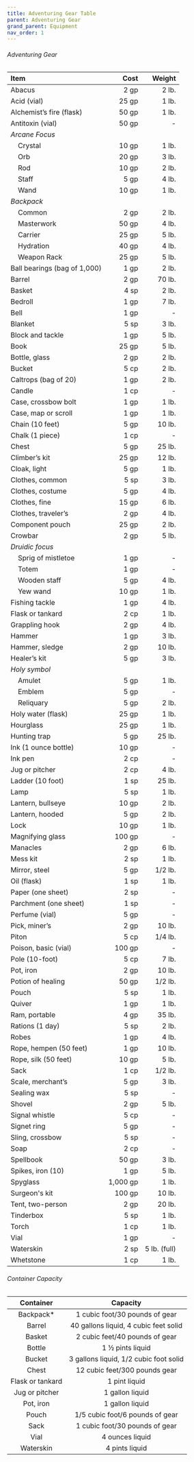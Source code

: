 ```yaml
---
title: Adventuring Gear Table
parent: Adventuring Gear
grand_parent: Equipment
nav_order: 1
---
```


###### Adventuring Gear

| Item | Cost | Weight |
|:-----|-----:|-------:|
| Abacus | 2 gp | 2 lb. |
| Acid (vial) | 25 gp | 1 lb. |
| Alchemist’s fire (flask) | 50 gp | 1 lb. |
| Antitoxin (vial) | 50 gp | - |
|*Arcane Focus* |  |  |
| &nbsp;&nbsp;&nbsp;&nbsp;Crystal | 10 gp | 1 lb. |
| &nbsp;&nbsp;&nbsp;&nbsp;Orb | 20 gp | 3 lb. |
| &nbsp;&nbsp;&nbsp;&nbsp;Rod | 10 gp | 2 lb. |
| &nbsp;&nbsp;&nbsp;&nbsp;Staff | 5 gp | 4 lb. |
| &nbsp;&nbsp;&nbsp;&nbsp;Wand | 10 gp | 1 lb. |
| *Backpack* |  |  |
| &nbsp;&nbsp;&nbsp;&nbsp;Common | 2 gp | 2 lb. |
| &nbsp;&nbsp;&nbsp;&nbsp;Masterwork | 50 gp | 4 lb. |
| &nbsp;&nbsp;&nbsp;&nbsp;Carrier | 25 gp | 5 lb. |
| &nbsp;&nbsp;&nbsp;&nbsp;Hydration | 40 gp | 4 lb. |
| &nbsp;&nbsp;&nbsp;&nbsp;Weapon Rack | 25 gp | 5 lb. |
| Ball bearings (bag of 1,000) | 1 gp | 2 lb. |
| Barrel | 2 gp | 70 lb. |
| Basket | 4 sp | 2 lb. |
| Bedroll | 1 gp | 7 lb. |
| Bell | 1 gp | - |
| Blanket | 5 sp | 3 lb. |
| Block and tackle | 1 gp | 5 lb. |
| Book | 25 gp | 5 lb. |
| Bottle, glass | 2 gp | 2 lb. |
| Bucket | 5 cp | 2 lb. |
| Caltrops (bag of 20) | 1 gp | 2 lb. |
| Candle | 1 cp | - |
| Case, crossbow bolt | 1 gp | 1 lb. |
| Case, map or scroll | 1 gp | 1 lb. |
| Chain (10 feet) | 5 gp | 10 lb. |
| Chalk (1 piece) | 1 cp | - |
| Chest | 5 gp | 25 lb. |
| Climber’s kit | 25 gp | 12 lb. |
| Cloak, light | 5 gp | 1 lb. |
| Clothes, common | 5 sp | 3 lb. |
| Clothes, costume | 5 gp | 4 lb. |
| Clothes, fine | 15 gp | 6 lb. |
| Clothes, traveler’s | 2 gp | 4 lb. |
| Component pouch | 25 gp | 2 lb. |
| Crowbar | 2 gp | 5 lb. |
| *Druidic focus* |  |  |
| &nbsp;&nbsp;&nbsp;&nbsp;Sprig of mistletoe | 1 gp | - |
| &nbsp;&nbsp;&nbsp;&nbsp;Totem | 1 gp | - |
| &nbsp;&nbsp;&nbsp;&nbsp;Wooden staff | 5 gp | 4 lb. |
| &nbsp;&nbsp;&nbsp;&nbsp;Yew wand | 10 gp | 1 lb. |
| Fishing tackle | 1 gp | 4 lb. |
| Flask or tankard | 2 cp | 1 lb. |
| Grappling hook | 2 gp | 4 lb. |
| Hammer | 1 gp | 3 lb. |
| Hammer, sledge | 2 gp | 10 lb. |
| Healer’s kit | 5 gp | 3 lb. |
| *Holy symbol* |  |  |
| &nbsp;&nbsp;&nbsp;&nbsp;Amulet | 5 gp | 1 lb. |
| &nbsp;&nbsp;&nbsp;&nbsp;Emblem | 5 gp | - |
| &nbsp;&nbsp;&nbsp;&nbsp;Reliquary | 5 gp | 2 lb. |
| Holy water (flask) | 25 gp | 1 lb. |
| Hourglass | 25 gp | 1 lb. |
| Hunting trap | 5 gp | 25 lb. |
| Ink (1 ounce bottle) | 10 gp | - |
| Ink pen | 2 cp | - |
| Jug or pitcher | 2 cp | 4 lb. |
| Ladder (10 foot) | 1 sp | 25 lb. |
| Lamp | 5 sp | 1 lb. |
| Lantern, bullseye | 10 gp | 2 lb. |
| Lantern, hooded | 5 gp | 2 lb. |
| Lock | 10 gp | 1 lb. |
| Magnifying glass | 100 gp | - |
| Manacles | 2 gp | 6 lb. |
| Mess kit | 2 sp | 1 lb. |
| Mirror, steel | 5 gp | 1/2 lb. |
| Oil (flask) | 1 sp | 1 lb. |
| Paper (one sheet) | 2 sp | - |
| Parchment (one sheet) | 1 sp | - |
| Perfume (vial) | 5 gp | - |
| Pick, miner’s | 2 gp | 10 lb. |
| Piton | 5 cp | 1/4 lb. |
| Poison, basic (vial) | 100 gp | - |
| Pole (10-foot) | 5 cp | 7 lb. |
| Pot, iron | 2 gp | 10 lb. |
| Potion of healing | 50 gp | 1/2 lb. |
| Pouch | 5 sp | 1 lb. |
| Quiver | 1 gp | 1 lb. |
| Ram, portable | 4 gp | 35 lb. |
| Rations (1 day) | 5 sp | 2 lb. |
| Robes | 1 gp | 4 lb. |
| Rope, hempen (50 feet) | 1 gp | 10 lb. |
| Rope, silk (50 feet) | 10 gp | 5 lb. |
| Sack | 1 cp | 1/2 lb. |
| Scale, merchant’s | 5 gp | 3 lb. |
| Sealing wax | 5 sp | - |
| Shovel | 2 gp | 5 lb. |
| Signal whistle | 5 cp | - |
| Signet ring | 5 gp | - |
| Sling, crossbow | 5 sp | - |
| Soap | 2 cp | - |
| Spellbook | 50 gp | 3 lb. |
| Spikes, iron (10) | 1 gp | 5 lb. |
| Spyglass | 1,000 gp | 1 lb. |
| Surgeon's kit | 100 gp | 10 lb. |
| Tent, two-person | 2 gp | 20 lb. |
| Tinderbox | 5 sp | 1 lb. |
| Torch | 1 cp | 1 lb. |
| Vial | 1 gp | - |
| Waterskin | 2 sp | 5 lb. (full) |
| Whetstone | 1 cp | 1 lb. |

###### Container Capacity

| Container | Capacity |
|:---------:|:--------:|
| Backpack* | 1 cubic foot/30 pounds of gear |
| Barrel | 40 gallons liquid, 4 cubic feet solid |
| Basket | 2 cubic feet/40 pounds of gear |
| Bottle | 1 ½ pints liquid |
| Bucket | 3 gallons liquid, 1/2 cubic foot solid |
| Chest | 12 cubic feet/300 pounds gear |
| Flask or tankard | 1 pint liquid |
| Jug or pitcher | 1 gallon liquid |
| Pot, iron | 1 gallon liquid |
| Pouch | 1/5 cubic foot/6 pounds of gear |
| Sack | 1 cubic foot/30 pounds of gear |
| Vial | 4 ounces liquid |
| Waterskin | 4 pints liquid |
